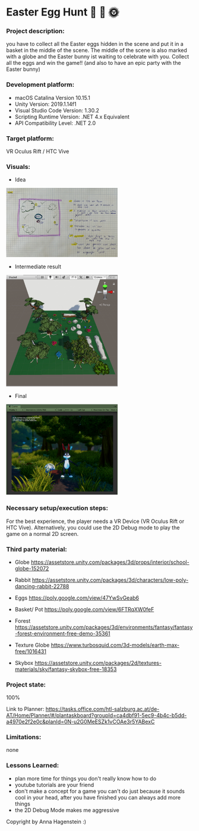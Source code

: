 # Easter Egg Hunt :rabbit: :egg: :sun_with_face:

### Project description: 
you have to collect all the Easter eggs hidden in the scene and put it in a basket in the middle of the scene. The middle of the scene is also marked with a globe and the Easter bunny ist waiting to celebrate with you. Collect all the eggs and win the game!! (and also to have an epic party with the Easter bunny) 

### Development platform:
- macOS Catalina Version 10.15.1 
- Unity Version: 2019.1.14f1
- Visual Studio Code Version: 1.30.2
- Scripting Runtime Version: .NET 4.x Equivalent
- API Compatibility Level: .NET 2.0

### Target platform:
VR Oculus Rift / HTC Vive

### Visuals:
* Idea  	  
<div>
<img src="./Screenshots/Idee.JPG" width="300">
</div>

* Intermediate result 
<div>
<img src="./Screenshots/Zwischenstand.jpg" width="300">
</div>

* Final
<div>
<img src="./Screenshots/Finalstand.png" width="300">
</div>


### Necessary setup/execution steps: 
For the best experience, the player needs a VR Device (VR Oculus Rift or HTC Vive). Alternatively, you could use the 2D Debug mode to play the game on a normal 2D screen.


### Third party material:

* Globe
https://assetstore.unity.com/packages/3d/props/interior/school-globe-152072

* Rabbit
https://assetstore.unity.com/packages/3d/characters/low-poly-dancing-rabbit-22788

* Eggs
https://poly.google.com/view/47YwSvGeab6

* Basket/ Pot
https://poly.google.com/view/6FTRqXW0feF

* Forest
https://assetstore.unity.com/packages/3d/environments/fantasy/fantasy-forest-environment-free-demo-35361

* Texture Globe
https://www.turbosquid.com/3d-models/earth-max-free/1016431

* Skybox
https://assetstore.unity.com/packages/2d/textures-materials/sky/fantasy-skybox-free-18353


### Project state: 
100%      
     
     
Link to Planner: https://tasks.office.com/htl-salzburg.ac.at/de-AT/Home/Planner/#/plantaskboard?groupId=ca4dbf91-5ec9-4b4c-b5dd-a4970e2f2e0c&planId=0N-u2G0MeESZk1vCOAe3r5YABexC

     
### Limitations: 
none

### Lessons Learned:   

- plan more time for things you don't really know how to do
- youtube tutorials are your friend
- don't make a concept for a game you can't do just because it sounds cool in your head, after you have finished you can always add more things
- the 2D Debug Mode makes me aggressive 


Copyright by Anna Hagenstein :)

